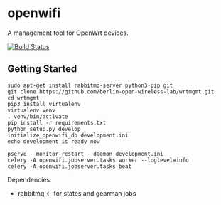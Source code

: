 openwifi
========

A management tool for OpenWrt devices.

[![Build Status](https://travis-ci.org/berlin-open-wireless-lab/wrtmgmt.svg?branch=master)](https://travis-ci.org/berlin-open-wireless-lab/wrtmgmt)

Getting Started
---------------

    sudo apt-get install rabbitmq-server python3-pip git
    git clone https://github.com/berlin-open-wireless-lab/wrtmgmt.git
    cd wrtmgmt
    pip3 install virtualenv
    virtualenv venv
    . venv/bin/activate
    pip install -r requirements.txt
    python setup.py develop
    initialize_openwifi_db development.ini
    echo development is ready now
  
    pserve --monitor-restart --daemon development.ini
    celery -A openwifi.jobserver.tasks worker --loglevel=info
    celery -A openwifi.jobserver.tasks beat

Dependencies:
- rabbitmq <- for states and gearman jobs

